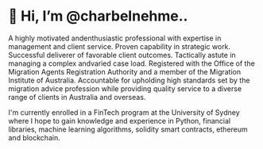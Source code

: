 # 👋 Hi, I’m @charbelnehme..

A highly motivated andenthusiastic professional with expertise in management and client service. Proven capability in strategic work. Successful deliverer of favorable client outcomes. Tactically astute in managing a complex andvaried case load. Registered with the Office of the Migration Agents Registration Authority and a member of the Migration Institute of Australia. Accountable for upholding high standards set by the migration advice profession while providing quality service to a diverse range of clients in Australia and overseas.

I'm currently enrolled in a FinTech program at the University of Sydney where I hope to gain knowledge and experience in Python, financial libraries, machine learning algorithms, solidity smart contracts, ethereum and blockchain. 

<!---
charbelnehme/charbelnehme is a ✨ special ✨ repository because its `README.md` (this file) appears on your GitHub profile.
You can click the Preview link to take a look at your changes.
--->
